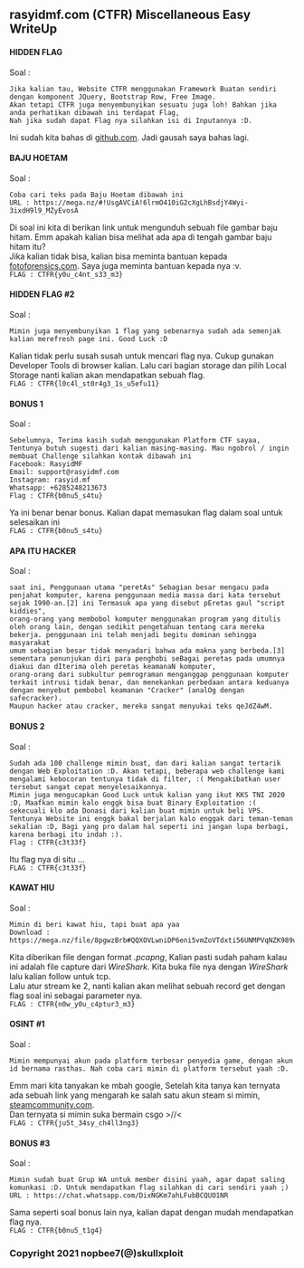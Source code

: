 ## rasyidmf.com (CTFR) Miscellaneous Easy WriteUp

#### HIDDEN FLAG
Soal :
```
Jika kalian tau, Website CTFR menggunakan Framework Buatan sendiri dengan komponent JQuery, Bootstrap Row, Free Image. 
Akan tetapi CTFR juga menyembunyikan sesuatu juga loh! Bahkan jika anda perhatikan dibawah ini terdapat Flag, 
Nah jika sudah dapat Flag nya silahkan isi di Inputannya :D. 
```
Ini sudah kita bahas di <a target="_blank" href="https://github.com/nopebee7/ceteef/tree/main/rasyidmf.com/Cryptography/easy#hidden-flag">github.com</a>. Jadi gausah saya bahas lagi.

#### BAJU HOETAM
Soal :
```
Coba cari teks pada Baju Hoetam dibawah ini
URL : https://mega.nz/#!UsgAVCiA!6lrmO410iG2cXgLhBsdjY4Wyi-3ixdH9l9_MZyEvosA 
``` 
Di soal ini kita di berikan link untuk mengunduh sebuah file gambar baju hitam. Emm apakah kalian bisa melihat ada apa di tengah gambar baju hitam itu?<br>
Jika kalian tidak bisa, kalian bisa meminta bantuan kepada <a target="_blank" href="https://fotoforensics.com/">fotoforensics.com</a>. Saya juga meminta bantuan kepada nya :v.<br>
`FLAG : CTFR{y0u_c4nt_s33_m3}`


#### HIDDEN FLAG #2
Soal :
```
Mimin juga menyembunyikan 1 flag yang sebenarnya sudah ada semenjak kalian merefresh page ini. Good Luck :D
```
Kalian tidak perlu susah susah untuk mencari flag nya. Cukup gunakan Developer Tools di browser kalian. Lalu cari bagian storage dan pilih Local Storage nanti kalian akan mendapatkan sebuah flag.<br>
`FLAG : CTFR{l0c4l_st0r4g3_1s_u5efu11}`



#### BONUS 1
Soal :
```
Sebelumnya, Terima kasih sudah menggunakan Platform CTF sayaa, Tentunya butuh sugesti dari kalian masing-masing. Mau ngobrol / ingin membuat Challenge silahkan kontak dibawah ini
Facebook: RasyidMF
Email: support@rasyidmf.com
Instagram: rasyid.mf
Whatsapp: +6285248213673
Flag : CTFR{b0nu5_s4tu}
```
Ya ini benar benar bonus. Kalian dapat memasukan flag dalam soal untuk selesaikan ini<br>
`FLAG : CTFR{b0nu5_s4tu}`

#### APA ITU HACKER
Soal :
```
saat ini, Penggunaan utama "peretAs" Sebagian besar mengacu pada penjahat komputer, karena penggunaan media massa dari kata tersebut sejak 1990-an.[2] ini Termasuk apa yang disebut pEretas gaul "script kiddies", 
orang-orang yang membobol komputer menggunakan program yang ditulis oleh orang lain, dengan sedikit pengetahuan tentang cara mereka bekerja. penggunaan ini telah menjadi begitu dominan sehingga masyarakat 
umum sebagian besar tidak menyadari bahwa ada makna yang berbeda.[3] sementara penunjukan diri para penghobi seBagai peretas pada umumnya diakui dan dIterima oleh peretas keamanaN komputer, 
orang-orang dari subkultur pemrograman menganggap penggunaan komputer terkait intrusi tidak benar, dan menekankan perbedaan antara keduanya dengan menyebut pembobol keamanan "Cracker" (analOg dengan safecracker). 
Maupun hacker atau cracker, mereka sangat menyukai teks qeJdZ4wM. 
```


#### BONUS 2
Soal :
```
Sudah ada 100 challenge mimin buat, dan dari kalian sangat tertarik dengan Web Exploitation :D. Akan tetapi, beberapa web challenge kami mengalami kebocoran tentunya tidak di filter, :( Mengakibatkan user tersebut sangat cepat menyelesaikannya. 
Mimin juga mengucapkan Good Luck untuk kalian yang ikut KKS TNI 2020 :D, Maafkan mimin kalo enggk bisa buat Binary Exploitation :( sekecuali klo ada Donasi dari kalian buat mimin untuk beli VPS. 
Tentunya Website ini enggk bakal berjalan kalo enggak dari teman-teman sekalian :D, Bagi yang pro dalam hal seperti ini jangan lupa berbagi, karena berbagi itu indah :).
Flag : CTFR{c3t33f}
```
Itu flag nya di situ ... <br>
`FLAG : CTFR{c3t33f}`


#### KAWAT HIU
Soal :
```
Mimin di beri kawat hiu, tapi buat apa yaa
Download : https://mega.nz/file/8pgwzBrb#QQXOVLwniDP6eni5vmZoVTdxti56UNMPVqNZK989uHg
```
Kita diberikan file dengan format *.pcapng*, Kalian pasti sudah paham kalau ini adalah file capture dari *WireShark*. Kita buka file nya dengan *WireShark* lalu kalian follow untuk tcp.<br>
Lalu atur stream ke 2, nanti kalian akan melihat sebuah record get dengan flag soal ini sebagai parameter nya.<br>
`FLAG : CTFR{n0w_y0u_c4ptur3_m3}`


#### OSINT #1
Soal :
```
Mimin mempunyai akun pada platform terbesar penyedia game, dengan akun id bernama rasthas. Nah coba cari mimin di platform tersebut yaah :D.
```
Emm mari kita tanyakan ke mbah google, Setelah kita tanya kan ternyata ada sebuah link yang mengarah ke salah satu akun steam si mimin, <a target="_blank" href="https://steamcommunity.com/id/rasthas">steamcommunity.com</a>.<br>
Dan ternyata si mimin suka bermain csgo >//< <br>
`FLAG : CTFR{ju5t_34sy_ch4ll3ng3}`


#### BONUS #3
Soal :
```
Mimin sudah buat Grup WA untuk member disini yaah, agar dapat saling komunkasi :D. Untuk mendapatkan flag silahkan di cari sendiri yaah ;)
URL : https://chat.whatsapp.com/DixNGKm7ahLFubBCQUO1NR
```
Sama seperti soal bonus lain nya, kalian dapat dengan mudah mendapatkan flag nya.<br>
`FLAG : CTFR{b0nu5_t1g4}`




### Copyright 2021 nopbee7(@)skullxploit
